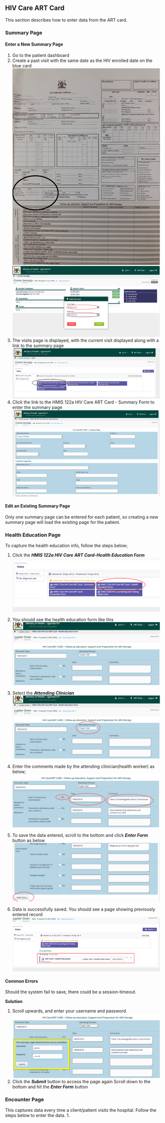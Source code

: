 ## HIV Care ART Card 
This section describes how to enter data from the ART card.
### Summary Page
#### Enter a New Summary Page
1. Go to the patient dashboard 
2. Create a past visit with the same date as the HIV enrolled date on the blue card
![ART card - HIV enrolled date](images/art_card_hiv_enrolled_date.jpg)
![Start and End Dates for Past Visit](images/enter_start_and_end_date_for_new_past_visit.png)
3. The visits page is displayed, with the current visit displayed along with a link to the summary page
![Patient Visit Details](images/patient_visit_details.png)
4.  Click the link to the HMIS 122a HIV Care ART Card - Summary Form to enter the summary page 
![ART Card Summary Page](images/art_card_new.png)
#### Edit an Existing Summary Page
Only one summary page can be entered for each patient, so creating a new summary page will load the existing page for the patient.  

### Health Education Page
To capture the health education info, follow the steps below;
1. Click the ***HMIS 122a HIV Care ART Card-Health Education Form***![Select Health Education Form](images/select_health_education.png)
2. You should see the health education form like this![Health Education Facade](images/art_card_health_education_facade.png)

3. Select the ***Attending Clinician*** ![Attending Clinician](images/select_attending_clinician.png)
4. Enter the comments made by the attending clinician(health worker) as below; ![Art Card Health Education Basics](images/art_card_health_education_basics.png)
5. To save the data entered, scroll to the bottom and click ***Enter Form*** button as below ![Art Card Health Education Enter Button](images/art_card_health_education_enter_button.png)
6. Data is successfully saved. You should see a page showing previously entered record![Health Education Success](images/art_card_health_education_success.png)
#### Common Errors
Should the system fail to save, there could be a session-timeout.

  **Solution**
  1. Scroll upwards, and enter your username and password.![Session timeout](images/art_card_health_education_session_timeout.png)
  2. Click the ***Submit*** button to access the page again
  Scroll down to the bottom and hit the ***Enter Form*** button


### Encounter Page 
This captures data every time a client/patient visits the hospital. Follow the steps below to enter the data.
1. 

